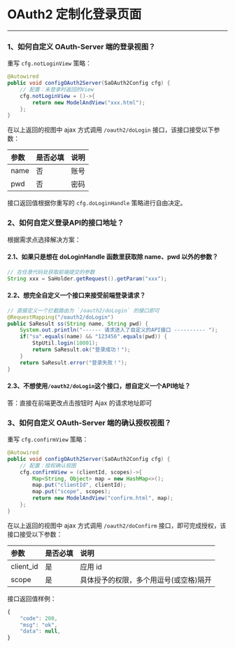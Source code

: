 # OAuth2 定制化登录页面

---



### 1、如何自定义 OAuth-Server 端的登录视图？

重写 `cfg.notLoginView` 策略：

``` java
@Autowired
public void configOAuth2Server(SaOAuth2Config cfg) {
	// 配置：未登录时返回的View 
	cfg.notLoginView = ()->{
		return new ModelAndView("xxx.html");
	};
}
```

在以上返回的视图中 ajax 方式调用 `/oauth2/doLogin` 接口，该接口接受以下参数：

| 参数			| 是否必填	| 说明									|
| :--------		| :--------	| :--------								|
| name			| 否		| 账号									|
| pwd			| 否		| 密码									|

接口返回值根据你重写的 `cfg.doLoginHandle` 策略进行自由决定。



### 2、如何自定义登录API的接口地址？
根据需求点选择解决方案：

#### 2.1、如果只是想在 doLoginHandle 函数里获取除 name、pwd 以外的参数？
``` java
// 在任意代码处获取前端提交的参数 
String xxx = SaHolder.getRequest().getParam("xxx");
```

#### 2.2、想完全自定义一个接口来接受前端登录请求？
``` java
// 直接定义一个拦截路由为 `/oauth2/doLogin` 的接口即可 
@RequestMapping("/oauth2/doLogin")
public SaResult ss(String name, String pwd) {
	System.out.println("------ 请求进入了自定义的API接口 ---------- ");
	if("sa".equals(name) && "123456".equals(pwd)) {
		StpUtil.login(10001);
		return SaResult.ok("登录成功！");
	}
	return SaResult.error("登录失败！");
}
```

#### 2.3、不想使用`/oauth2/doLogin`这个接口，想自定义一个API地址？

答：直接在前端更改点击按钮时 Ajax 的请求地址即可 



### 3、如何自定义 OAuth-Server 端的确认授权视图？

重写 `cfg.confirmView` 策略：

``` java
@Autowired
public void configOAuth2Server(SaOAuth2Config cfg) {
	// 配置：授权确认视图 
	cfg.confirmView = (clientId, scopes)->{
		Map<String, Object> map = new HashMap<>();
		map.put("clientId", clientId);
		map.put("scope", scopes);
		return new ModelAndView("confirm.html", map);
	};
}
```

在以上返回的视图中 ajax 方式调用 `/oauth2/doConfirm` 接口，即可完成授权，该接口接受以下参数：

| 参数			| 是否必填	| 说明									|
| :--------		| :--------	| :--------								|
| client_id		| 是		| 应用 id								|
| scope			| 是		| 具体授予的权限，多个用逗号(或空格)隔开	|

接口返回值样例：
``` js
{
    "code": 200,
    "msg": "ok",
    "data": null,
}
```


